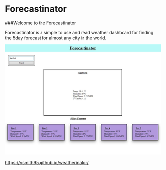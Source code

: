 # Forecastinator

###Welcome to the Forecastinator

Forecastinator is a simple to use and read weather dashboard for finding the 5day forecast for almost any city in the world.

![AppScreenshot](AppScreenshot.jpeg)

https://vsmith95.github.io/weatherinator/